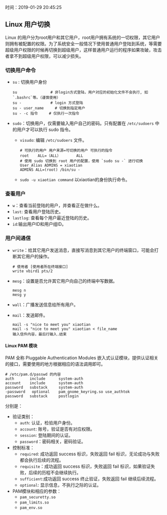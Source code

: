 时间：2019-01-29 20:45:25 

## Linux 用户切换

Linux 的用户分为root用户和其它用户，root用户拥有系统的一切权限，其它用户则拥有被配置的权限。为了系统安全一般情况下使用普通用户登陆到系统，等需要超级用户权限的时候再切换到超级用户，这样普通用户运行的程序如果攻破，攻击者拿不到超级用户权限，可以减少损失。

### 切换用户命令 

* `su` : 切换用户身份

    ```
    su               # 非login方式登陆，用户对应的初始化文件不会执行, 如 `.bashrc`等。（谨慎使用） 
    su -             # login 方式登陆
    su - user_name     # 切换到指定用户
    su - -c 指令     # 仅执行一次指令  
    ```

* `sudo`：切换用户，仅需要输入用户自己的密码。只有配置在  `/etc/sudoers` 中的用户才可以执行 sudo 指令。

    *  `visudo`: 编辑 `/etc/sudoers` 文件。

        ```
        # 可执行的用户 用户来源=可切换的用户 可执行的指令
        root    ALL=（ALL）       ALL
        # 使用 sudo 切换到 root 用户的配置，使用 `sudo su -` 进行切换
        User_Alias ADMINS = xiaotian
        ADMINS ALL=(root) /bin/su -
        ```
        
    *  `sudo -u xiaotian command` 以xiaotian的身份执行命令。

### 查看用户  

* `w`：查看当前登陆的用户，并查看正在做什么。	
* `last`: 查看用户登陆历史。
* `lastlog`: 查看每个用户最近登陆的历史。
* `id`:输出用户ID和用户组ID。		

### 用户间通信

* `write`：给其它用户发送消息，直接写消息到其它用户的终端窗口，可能会打断其它用户的操作。

    ```
    # 使用者 [使用者所在终端接口]
    write vbird1 pts/2
    ```

* `mesg`：设置是否允许其它用户向自己的终端中写数据。

    ```
    mesg n
    mesg y
    ```

* `wall`：广播发送信息给所有用户。
* `mail`：发送邮件。

    ```
    mail -s "nice to meet you" xiaotian
    mail -s "nice to meet you" xiaotian < file_name
    输入信件内容，最后行输入.结束
    ```

#### Linux PAM 模块 

PAM 全称 Pluggable Authentication Modules 嵌入式认证模块，提供认证相关的接口，需要使用的地方根据相应的语法调用即可。

```
# /etc/pam.d/passwd 的内容
auth       include      system-auth
account    include      system-auth
password   substack     system-auth
-password   optional    pam_gnome_keyring.so use_authtok
password   substack     postlogin
```

分别是：

* 验证类别：
	* `auth`: 认证，检验用户身份。
	* `account`: 账号，验证是否有对应权限。
	* `session`: 登陆期间的认证。
	* `password`：密码相关，密码验证。
* 控制标准：
	* `required`: 成功返回 success 标识，失败返回 fail 标识，无论成功与失败都会执行后续的流程。
	* `requisite`：成功返回 success 标识，失败返回 fail 标识，如果验证失败，后续的历程不会继续执行。
	* `sufficient`:成功返回 success 终止验证，失败返回 fail 继续后续流程。
	* `optional`: 显示信息，不执行之际的认证。
* PAM模块和相应的参数： 
	* `pam_securetty.so`
	* `pam_limits.so`	
	* `pam_env.so` 